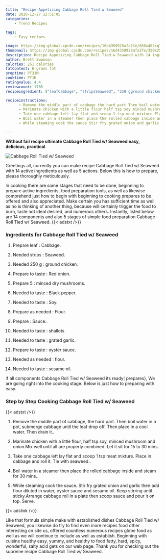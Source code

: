 ```yaml
---
title: "Recipe Appetizing Cabbage Roll Tied w Seaweed"
date: 2020-12-27 12:51:05
categories:
    - Trend Recipes
    
tags:
    - Easy recipes

image: https://img-global.cpcdn.com/recipes/16d4350928afa2fe/680x482cq70/cabbage-roll-tied-w-seaweed-recipe-main-photo.jpg
thumbnail: https://img-global.cpcdn.com/recipes/16d4350928afa2fe/350x250cq70/cabbage-roll-tied-w-seaweed-recipe-main-photo.jpg
description: Recipe Appetizing Cabbage Roll Tied w Seaweed with 14 ingredients and 5 stages of easy cooking.
author: Brett Swanson
calories: 261 calories
fatContent: 6 grams fat
preptime: PT31M
cooktime: PT1H
ratingvalue: 4.4
reviewcount: 1785
recipeingredient: ["leafCabbage", "stripsSeaweed", "250 gground chicken", "to tasteRed onion", "5minced dry mushrooms", "to tasteBlack pepper", "to tasteSoy", "as neededFlour", "Sauce", "to tasteshallots", "to tastegrated garlic", "to tasteoyster sauce", "as neededflour", "to tastesesame oil"]

recipeinstructions: 
      - Remove the middle part of cabbage the hard part Then boil water in a pot submerge cabbage until the leaf drop off Then place in a cool water Then drain it 
      - Marinate chicken with a little flour half tsp soy minced mushroom and onionMix well until all are properly combined Let it sit for 15 to 30 mins 
      - Take one cabbage left lay flat and scoop 1 tsp meat mixture Place in cabbage and roll it Tie with seaweed 
      - Boil water in a steamer then place the rolled cabbage inside and steam for 30 mins 
      - While steaming cook the sauce Stir fry grated onion and garlic then add flour diluted in water oyster sauce and sesame oil Keep stirring until stickyArrange cabbage roll in a plate then scoop sauce and pour it on top Serve

---
```




**Without fail recipe ultimate Cabbage Roll Tied w/ Seaweed easy, delicious, practical**. 


![Cabbage Roll Tied w/ Seaweed](https://img-global.cpcdn.com/recipes/16d4350928afa2fe/680x482cq70/cabbage-roll-tied-w-seaweed-recipe-main-photo.jpg "Cabbage Roll Tied w/ Seaweed")




Greetings all, currently you can make recipe Cabbage Roll Tied w/ Seaweed with 14 active ingredients as well as 5 actions. Below this is how to prepare, please thoroughly meticulously.

In cooking there are some stages that need to be done, beginning to prepare active ingredients, food preparation tools, as well as likewise comprehend just how to begin with beginning to cooking prepares to be offered and also appreciated. Make certain you has sufficient time as well as no is thinking of another thing, because will certainly trigger the food to burn, taste not ideal desired, and numerous others. Instantly, listed below are 14 components and also 5 stages of simple food preparation Cabbage Roll Tied w/ Seaweed.
{{< adstxt />}}

### Ingredients for Cabbage Roll Tied w/ Seaweed


1. Prepare leaf : Cabbage.

1. Needed strips : Seaweed.

1. Needed 250 g : ground chicken.

1. Prepare to taste : Red onion.

1. Prepare 5 : minced dry mushrooms.

1. Needed to taste : Black pepper.

1. Needed to taste : Soy.

1. Prepare as needed : Flour.

1. Prepare  : Sauce:.

1. Needed to taste : shallots.

1. Needed to taste : grated garlic.

1. Prepare to taste : oyster sauce.

1. Needed as needed : flour.

1. Needed to taste : sesame oil.



If all components Cabbage Roll Tied w/ Seaweed its ready| prepares}, We are going right into the cooking stage. Below is just how to preparing with easy.

### Step by Step Cooking Cabbage Roll Tied w/ Seaweed

{{< adstxt />}}


1. Remove the middle part of cabbage, the hard part. Then boil water in a pot, submerge cabbage until the leaf drop off. Then place in a cool water. Then drain it..



1. Marinate chicken with a little flour, half tsp soy, minced mushroom and onion.Mix well until all are properly combined. Let it sit for 15 to 30 mins.



1. Take one cabbage left lay flat and scoop 1 tsp meat mixture. Place in cabbage and roll it. Tie with seaweed..



1. Boil water in a steamer then place the rolled cabbage inside and steam for 30 mins..



1. While steaming cook the sauce. Stir fry grated onion and garlic then add flour diluted in water, oyster sauce and sesame oil. Keep stirring until sticky.Arrange cabbage roll in a plate then scoop sauce and pour it on top. Serve.





{{< adslink />}}

Like that formula simple make with established dishes Cabbage Roll Tied w/ Seaweed, you likewise do try to find even more recipes food other interesting on site us, offered countless numerous recipes globe food as well as we will continue to include as well as establish. Beginning with cuisine healthy easy, yummy, and healthy to food fatty, hard, spicy, wonderful, salty acid gets on our web page. Thank you for checking out the supreme recipe Cabbage Roll Tied w/ Seaweed.
